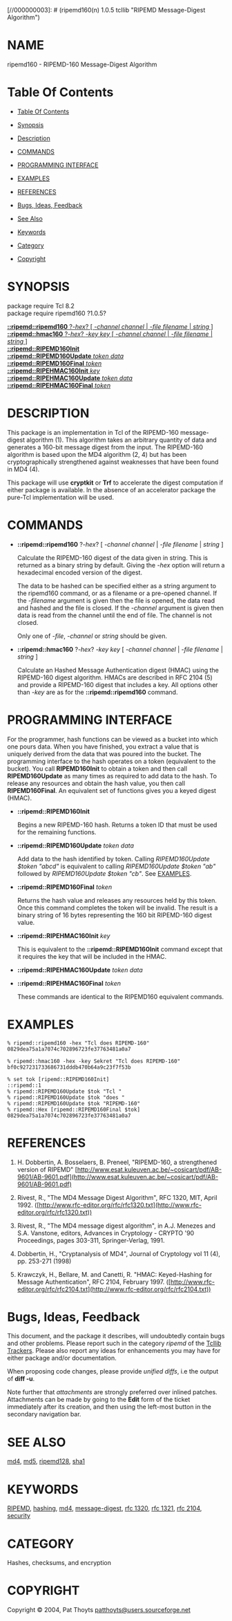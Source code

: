 
[//000000001]: # (ripemd160 - RIPEMD Message-Digest Algorithm)
[//000000002]: # (Generated from file 'ripemd160.man' by tcllib/doctools with format 'markdown')
[//000000003]: # (ripemd160(n) 1.0.5 tcllib "RIPEMD Message-Digest Algorithm")

# NAME

ripemd160 - RIPEMD-160 Message-Digest Algorithm

# <a name='toc'></a>Table Of Contents

  -  [Table Of Contents](#toc)

  -  [Synopsis](#synopsis)

  -  [Description](#section1)

  -  [COMMANDS](#section2)

  -  [PROGRAMMING INTERFACE](#section3)

  -  [EXAMPLES](#section4)

  -  [REFERENCES](#section5)

  -  [Bugs, Ideas, Feedback](#section6)

  -  [See Also](#see-also)

  -  [Keywords](#keywords)

  -  [Category](#category)

  -  [Copyright](#copyright)

# <a name='synopsis'></a>SYNOPSIS

package require Tcl 8.2  
package require ripemd160 ?1.0.5?  

[__::ripemd::ripemd160__ ?*-hex*? [ *-channel channel* | *-file filename* | *string* ]](#1)  
[__::ripemd::hmac160__ ?*-hex*? *-key key* [ *-channel channel* | *-file filename* | *string* ]](#2)  
[__::ripemd::RIPEMD160Init__](#3)  
[__::ripemd::RIPEMD160Update__ *token* *data*](#4)  
[__::ripemd::RIPEMD160Final__ *token*](#5)  
[__::ripemd::RIPEHMAC160Init__ *key*](#6)  
[__::ripemd::RIPEHMAC160Update__ *token* *data*](#7)  
[__::ripemd::RIPEHMAC160Final__ *token*](#8)  

# <a name='description'></a>DESCRIPTION

This package is an implementation in Tcl of the RIPEMD-160 message-digest
algorithm (1). This algorithm takes an arbitrary quantity of data and generates
a 160-bit message digest from the input. The RIPEMD-160 algorithm is based upon
the MD4 algorithm (2, 4) but has been cryptographically strengthened against
weaknesses that have been found in MD4 (4).

This package will use __cryptkit__ or __Trf__ to accelerate the digest
computation if either package is available. In the absence of an accelerator
package the pure-Tcl implementation will be used.

# <a name='section2'></a>COMMANDS

  - <a name='1'></a>__::ripemd::ripemd160__ ?*-hex*? [ *-channel channel* | *-file filename* | *string* ]

    Calculate the RIPEMD-160 digest of the data given in string. This is
    returned as a binary string by default. Giving the *-hex* option will return
    a hexadecimal encoded version of the digest.

    The data to be hashed can be specified either as a string argument to the
    ripemd160 command, or as a filename or a pre-opened channel. If the
    *-filename* argument is given then the file is opened, the data read and
    hashed and the file is closed. If the *-channel* argument is given then data
    is read from the channel until the end of file. The channel is not closed.

    Only one of *-file*, *-channel* or *string* should be given.

  - <a name='2'></a>__::ripemd::hmac160__ ?*-hex*? *-key key* [ *-channel channel* | *-file filename* | *string* ]

    Calculate an Hashed Message Authentication digest (HMAC) using the
    RIPEMD-160 digest algorithm. HMACs are described in RFC 2104 (5) and provide
    a RIPEMD-160 digest that includes a key. All options other than *-key* are
    as for the __::ripemd::ripemd160__ command.

# <a name='section3'></a>PROGRAMMING INTERFACE

For the programmer, hash functions can be viewed as a bucket into which one
pours data. When you have finished, you extract a value that is uniquely derived
from the data that was poured into the bucket. The programming interface to the
hash operates on a token (equivalent to the bucket). You call __RIPEMD160Init__
to obtain a token and then call __RIPEMD160Update__ as many times as required to
add data to the hash. To release any resources and obtain the hash value, you
then call __RIPEMD160Final__. An equivalent set of functions gives you a keyed
digest (HMAC).

  - <a name='3'></a>__::ripemd::RIPEMD160Init__

    Begins a new RIPEMD-160 hash. Returns a token ID that must be used for the
    remaining functions.

  - <a name='4'></a>__::ripemd::RIPEMD160Update__ *token* *data*

    Add data to the hash identified by token. Calling *RIPEMD160Update $token
    "abcd"* is equivalent to calling *RIPEMD160Update $token "ab"* followed by
    *RIPEMD160Update $token "cb"*. See [EXAMPLES](#section4).

  - <a name='5'></a>__::ripemd::RIPEMD160Final__ *token*

    Returns the hash value and releases any resources held by this token. Once
    this command completes the token will be invalid. The result is a binary
    string of 16 bytes representing the 160 bit RIPEMD-160 digest value.

  - <a name='6'></a>__::ripemd::RIPEHMAC160Init__ *key*

    This is equivalent to the __::ripemd::RIPEMD160Init__ command except that it
    requires the key that will be included in the HMAC.

  - <a name='7'></a>__::ripemd::RIPEHMAC160Update__ *token* *data*

  - <a name='8'></a>__::ripemd::RIPEHMAC160Final__ *token*

    These commands are identical to the RIPEMD160 equivalent commands.

# <a name='section4'></a>EXAMPLES

    % ripemd::ripemd160 -hex "Tcl does RIPEMD-160"
    0829dea75a1a7074c702896723fe37763481a0a7

    % ripemd::hmac160 -hex -key Sekret "Tcl does RIPEMD-160"
    bf0c927231733686731dddb470b64a9c23f7f53b

    % set tok [ripemd::RIPEMD160Init]
    ::ripemd::1
    % ripemd::RIPEMD160Update $tok "Tcl "
    % ripemd::RIPEMD160Update $tok "does "
    % ripemd::RIPEMD160Update $tok "RIPEMD-160"
    % ripemd::Hex [ripemd::RIPEMD160Final $tok]
    0829dea75a1a7074c702896723fe37763481a0a7

# <a name='section5'></a>REFERENCES

  1. H. Dobbertin, A. Bosselaers, B. Preneel, "RIPEMD-160, a strengthened
     version of RIPEMD"
     [http://www.esat.kuleuven.ac.be/~cosicart/pdf/AB-9601/AB-9601.pdf](http://www.esat.kuleuven.ac.be/~cosicart/pdf/AB-9601/AB-9601.pdf)

  1. Rivest, R., "The MD4 Message Digest Algorithm", RFC 1320, MIT, April 1992.
     ([http://www.rfc-editor.org/rfc/rfc1320.txt](http://www.rfc-editor.org/rfc/rfc1320.txt))

  1. Rivest, R., "The MD4 message digest algorithm", in A.J. Menezes and S.A.
     Vanstone, editors, Advances in Cryptology - CRYPTO '90 Proceedings, pages
     303-311, Springer-Verlag, 1991.

  1. Dobbertin, H., "Cryptanalysis of MD4", Journal of Cryptology vol 11 (4),
     pp. 253-271 (1998)

  1. Krawczyk, H., Bellare, M. and Canetti, R. "HMAC: Keyed-Hashing for Message
     Authentication", RFC 2104, February 1997.
     ([http://www.rfc-editor.org/rfc/rfc2104.txt](http://www.rfc-editor.org/rfc/rfc2104.txt))

# <a name='section6'></a>Bugs, Ideas, Feedback

This document, and the package it describes, will undoubtedly contain bugs and
other problems. Please report such in the category *ripemd* of the [Tcllib
Trackers](http://core.tcl.tk/tcllib/reportlist). Please also report any ideas
for enhancements you may have for either package and/or documentation.

When proposing code changes, please provide *unified diffs*, i.e the output of
__diff -u__.

Note further that *attachments* are strongly preferred over inlined patches.
Attachments can be made by going to the __Edit__ form of the ticket immediately
after its creation, and then using the left-most button in the secondary
navigation bar.

# <a name='see-also'></a>SEE ALSO

[md4](../md4/md4.md), [md5](../md5/md5.md), [ripemd128](ripemd128.md),
[sha1](../sha1/sha1.md)

# <a name='keywords'></a>KEYWORDS

[RIPEMD](../../../../index.md#ripemd), [hashing](../../../../index.md#hashing),
[md4](../../../../index.md#md4),
[message-digest](../../../../index.md#message_digest), [rfc
1320](../../../../index.md#rfc_1320), [rfc 1321](../../../../index.md#rfc_1321),
[rfc 2104](../../../../index.md#rfc_2104),
[security](../../../../index.md#security)

# <a name='category'></a>CATEGORY

Hashes, checksums, and encryption

# <a name='copyright'></a>COPYRIGHT

Copyright &copy; 2004, Pat Thoyts <patthoyts@users.sourceforge.net>
